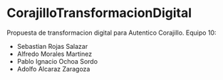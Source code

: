 # CorajilloTransformacionDigital
Propuesta de transformacion digital para Autentico Corajillo.
Equipo 10:
- Sebastian Rojas Salazar
- Alfredo Morales Martinez
- Pablo Ignacio Ochoa Sordo
- Adolfo Alcaraz Zaragoza
